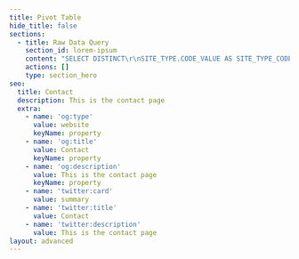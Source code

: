 ```yaml
---
title: Pivot Table
hide_title: false
sections:
  - title: Raw Data Query
    section_id: lorem-ipsum
    content: "SELECT DISTINCT\r\nSITE_TYPE.CODE_VALUE AS SITE_TYPE_CODE,\r\nSITE_TYPE.DECODE1 AS SITE_TYPE,\r\nFT.TPT_ID_KEY,\r\nCOUNTRY.CODE_VALUE AS COUNTRY,\r\nFT.FIELD_YEAR AS YEAR,\r\nSEM.SE_NAME AS SE_ID,\r\nCROP_DECODE.OBJECTS AS CROP,\r\nCROP.VARIETY,\r\nCROP_STAGE_MAJ_APP_DECODE.CODE_VALUE AS CROP_STAGE_MAJ_APP,\r\nCROP_STAGE_MAJ_ASSESS_DECODE.CODE_VALUE AS CROP_STAGE_MAJ_ASSESS,\r\nCROP_STAGE_MAX_ASSESS_DECODE.CODE_VALUE AS CROP_STAGE_MAX_ASSESS,\r\nCROP_STAGE_MIN_ASSESS_DECODE.CODE_VALUE AS CROP_STAGE_MIN_ASSESS,\r\nTARGET_DECODE.OBJECTS AS TARGET,\r\nTARGET.CHARACTERISTIC AS TARGET_RESISTANCE_CHARACTERISTIC,\r\nTARGET_RES_INFO.CODE_VALUE AS TARGET_RESISTANCE_INFORMATION,\r\nTARGET_STAGE_MAJ_ASSESS_DECODE.CODE_VALUE AS TARGET_STAGE_MAJ_ASSESS,\r\nTARGET_STAGE_MAX_ASSESS_DECODE.CODE_VALUE AS TARGET_STAGE_MAX_ASSESS,\r\nTARGET_STAGE_MIN_ASSESS_DECODE.CODE_VALUE AS TARGET_STAGE_MIN_ASSESS,\r\nPART_RATED.CODE_VALUE AS PART_RATED,\r\nCRITERIUM.CODE_VALUE AS CRITERIUM,\r\nASSESS.RATING_CLASS AS ASSESSMENT_CLASS,\r\nASSESSMENT_TYPE.CODE_VALUE AS ASSESSMENT_TYPE,\r\nASSESSMENT_UNIT.CODE_VALUE AS ASSESSMENT_UNIT,\r\nASSESS.SAMPLE_SIZE,\r\nSAMPLE_SIZE_UNIT.CODE_VALUE AS SAMPLE_SIZE_UNIT,\r\nASSESS.COLLECTION_BASIS,\r\nCOLLECTION_BASIS_UNIT.CODE_VALUE AS COLLECTION_BASIS_UNIT,\r\nASSESS.SAMPLE_SIZE_TOTAL,\r\nASSESS.NUMBER_OF_SUBSAMPLES,\r\nFTIM.DATE_AND_TIME AS ASSESSMENT_DATE,\r\nFTIM.TIMING_CODE AS ASSESSMENT_CODE,\r\nFTIM.ARM_DAYS_AFTER_FIRST_APPL AS DAYS_AFTER_FIRST_APPL,\r\nFTIM.ARM_DAYS_AFTER_LAST_APPL AS DAYS_AFTER_LAST_APPL,\r\nROUND(ASSESS.UNTREATED_MEAN_VALUE,1) AS UNTREATED_MEAN,\r\nUNTREATED_ASSESS_TYPE.CODE_VALUE AS UNTREATED_ASSESSMENT_TYPE,\r\nASSESSMENT_TYPE.CODE_VALUE AS ORIGINAL_ASSESSMENT_TYPE,\r\nASSESS.TRANSFORMATION,\r\nASSESS.ARM_ACTION_CODE,\r\nROUND(ASSESS_STATS.UNTR1\\_TRAN1\\_COEFF_OF_VARIATION,1) AS CV,\r\nROUND(ASSESS_STATS.UNTR1\\_TRAN1\\_STANDARD_ERROR,2) AS STANDARD_ERROR,\r\nTRANSFORM.CODE_VALUE AS TRANSFORM,\r\nASSESS_STATS.UNTR1\\_TRAN1\\_PROBABILITY AS PROBABILITY,\r\nANALYSIS_EXPLANATION.DECODE1 AS ANALYSIS_EXPLANATION,\r\nAPPLICATION_TIMING.CODE_VALUE AS APPLICATION_TIMING,\r\nMASING.DECODE2 AS INGREDIENT_NAME,\r\nMASING.IOP_VALUE AS INGREDIENT_SHORT,\r\nMASPRO.AMOUNT_SUM AS INGREDIENT_CONC,\r\nMASPRO.AI_COMPLETE AS INGREDIENT_CONC_TOTAL,\r\nMASPRO.IDENTIFICATION,\r\nFL_TYPE.CODE_VALUE AS FORMULATION_TYPE,\r\npro.dosage_form \\* mufo.convert_factor AS PRODUCT_DOSE,\r\ndosage_form_unit.code_value as product_dose_unit,\r\ntrt.no_applications as number_of_applications,\r\napp_eq.spray_volume_appl \\* sv_unit_t.convert_factor as spray_volume_appl,\r\nsv_unit.code_value as spray_volume_appl_unit,\r\nMASPROSYN.SYNONYM_CODE AS PRODUCT_SYNONYM,\r\nFTIM_AE.DATE_AND_TIME AS APPLICATION_DATE,\r\nAPPLICATION_TIMING_AE.CODE_VALUE AS APPLICATION_TIMING_COLUMN,\r\nCROP_STAGE_MAJ_APP_DECODE.CODE_VALUE AS CROP_STAGE_MAJ_APP_COLUMN,\r\nTARGET_STAGE_MAJ_APP_DECODE.CODE_VALUE AS TARGET_STAGE_MAJ_APP_COLUMN,\r\nTMV.MEAN_VALUE,\r\nFMV.UNTR1\\_TRAN1\\_SNK_GROUP\\_5 AS SNK\r\nFROM\r\nSCOUT_INTERNAL.FIELD_TESTING FT\r\nLEFT JOIN SCOUT_INTERNAL.MASTER_CODE SITE_TYPE ON SITE_TYPE.CODE_ID = FT.SITE_TYPE_CODE_ID\r\nLEFT JOIN SCOUT_INTERNAL.MASTER_CODE COUNTRY ON COUNTRY.CODE_ID = FT.FIELD_COUNTRY_CODE_ID\r\nLEFT JOIN SCOUT_INTERNAL.ASSESSMENT ASSESS ON ASSESS.FIELD_TESTING_ID = FT.FIELD_TESTING_ID\r\nLEFT JOIN SCOUT_INTERNAL.SE_MASTER SEM ON SEM.SE_MASTER_ID = ASSESS.SE_SE_MASTER_ID\r\nLEFT JOIN SCOUT_INTERNAL.CROP CROP ON CROP.FIELD_TESTING_ID = FT.FIELD_TESTING_ID\r\nLEFT JOIN SCOUT_INTERNAL.MASTER_OBJECTS CROP_DECODE ON CROP_DECODE.OBJECTS_ID = CROP.CROP_OBJECTS_ID\r\nLEFT JOIN SCOUT_INTERNAL.TARGET TARGET ON TARGET.FIELD_TESTING_ID = FT.FIELD_TESTING_ID\r\nLEFT JOIN SCOUT_INTERNAL.MASTER_OBJECTS TARGET_DECODE ON TARGET_DECODE.OBJECTS_ID = TARGET.TARGET_OBJECTS_ID\r\nLEFT JOIN SCOUT_INTERNAL.FIELD_TIMING FTIMC ON FTIMC.FIELD_TESTING_ID = FT.FIELD_TESTING_ID\r\nJOIN SCOUT_INTERNAL.CROP_TIMING CTIM ON CTIM.TIMING_ID = FTIMC.TIMING_ID\r\nLEFT JOIN SCOUT_INTERNAL.FIELD_TIMING FTIM ON FTIM.TIMING_ID = ASSESS.TIMING_ID\r\nLEFT JOIN SCOUT_INTERNAL.MASTER_CODE CROP_STAGE_MAJ_APP_DECODE ON CROP_STAGE_MAJ_APP_DECODE.CODE_ID = CTIM.STAGE_MAJ_CODE_ID\r\nLEFT JOIN SCOUT_INTERNAL.MASTER_CODE CROP_STAGE_MAJ_ASSESS_DECODE ON CROP_STAGE_MAJ_ASSESS_DECODE.CODE_ID = ASSESS.CROP_STAGE_MAJ_CODE_ID\r\nLEFT JOIN SCOUT_INTERNAL.MASTER_CODE CROP_STAGE_MAX_ASSESS_DECODE ON CROP_STAGE_MAX_ASSESS_DECODE.CODE_ID = ASSESS.CROP_STAGE_MAX_CODE_ID\r\nLEFT JOIN SCOUT_INTERNAL.MASTER_CODE CROP_STAGE_MIN_ASSESS_DECODE ON CROP_STAGE_MIN_ASSESS_DECODE.CODE_ID = ASSESS.CROP_STAGE_MIN_CODE_ID\r\nLEFT JOIN SCOUT_INTERNAL.MASTER_CODE TARGET_RES_INFO ON TARGET_RES_INFO.CODE_ID = TARGET.RESISTANCE_INFORMATION_CODE_ID\r\nLEFT JOIN SCOUT_INTERNAL.MASTER_CODE TARGET_STAGE_MAJ_ASSESS_DECODE ON TARGET_STAGE_MAJ_ASSESS_DECODE.CODE_ID = ASSESS.TARGET_STAGE_MAJ_CODE_ID\r\nLEFT JOIN SCOUT_INTERNAL.MASTER_CODE TARGET_STAGE_MAX_ASSESS_DECODE ON TARGET_STAGE_MAX_ASSESS_DECODE.CODE_ID = ASSESS.TARGET_STAGE_MAX_CODE_ID\r\nLEFT JOIN SCOUT_INTERNAL.MASTER_CODE TARGET_STAGE_MIN_ASSESS_DECODE ON TARGET_STAGE_MIN_ASSESS_DECODE.CODE_ID = ASSESS.TARGET_STAGE_MIN_CODE_ID\r\nLEFT JOIN SCOUT_INTERNAL.MASTER_CODE PART_RATED ON PART_RATED.CODE_ID = ASSESS.PART_RATED_CODE_ID\r\nLEFT JOIN SCOUT_INTERNAL.MASTER_CODE CRITERIUM ON CRITERIUM.CODE_ID = ASSESS.CRITERIA_CODE_ID\r\nLEFT JOIN SCOUT_INTERNAL.MASTER_CODE ASSESSMENT_TYPE ON ASSESSMENT_TYPE.CODE_ID = ASSESS.RATING_DATA_TYPE_CODE_ID\r\nLEFT JOIN SCOUT_INTERNAL.MASTER_CODE ASSESSMENT_UNIT ON ASSESSMENT_UNIT.CODE_ID = ASSESS.RATING_UNIT_SCALE_CODE_ID\r\nLEFT JOIN SCOUT_INTERNAL.MASTER_CODE SAMPLE_SIZE_UNIT ON SAMPLE_SIZE_UNIT.CODE_ID = ASSESS.SAMPLE_SIZE_CODE_ID\r\nLEFT JOIN SCOUT_INTERNAL.MASTER_CODE COLLECTION_BASIS_UNIT ON COLLECTION_BASIS_UNIT.CODE_ID = ASSESS.COLLECTION_BASIS_CODE_ID\r\nLEFT JOIN SCOUT_INTERNAL.MASTER_CODE UNTREATED_ASSESS_TYPE ON UNTREATED_ASSESS_TYPE.CODE_ID = ASSESS.UNTREATED_CODE_ID\r\nLEFT JOIN SCOUT_INTERNAL.TRIAL_ANALYSIS TA ON TA.ASSESSMENT_ID = ASSESS.ASSESSMENT_ID\r\nLEFT JOIN SCOUT_INTERNAL.ASSESSMENT_STATISTICS ASSESS_STATS ON ASSESS_STATS.ASSESSMENT_ID = ASSESS.ASSESSMENT_ID\r\nLEFT JOIN SCOUT_INTERNAL.MASTER_CODE TRANSFORM ON TRANSFORM.CODE_ID = TA.TRANSFORM_CODE_ID\r\nLEFT JOIN SCOUT_INTERNAL.MASTER_CODE ANALYSIS_EXPLANATION ON ANALYSIS_EXPLANATION.CODE_ID = TA.EXPLANATION_CODE_ID\r\nLEFT JOIN SCOUT_INTERNAL.MASTER_CODE APPLICATION_TIMING ON APPLICATION_TIMING.CODE_ID = FTIMC.APPLICATION_TIMING_CODE_ID\r\nLEFT JOIN SCOUT_INTERNAL.TREATMENT TRT ON TRT.FIELD_TESTING_ID = FT.FIELD_TESTING_ID\r\nJOIN SCOUT_INTERNAL.TREATMENT_ENTRYTYPELEVEL TREETL ON TREETL.TREATMENT_ID = TRT.TREATMENT_ID\r\nJOIN SCOUT_INTERNAL.ENTRYTYPE_LEVEL ETL ON ETL.ENTRYTYPE_LEVEL_ID = TREETL.ENTRYTYPE_LEVEL_ID\r\nJOIN SCOUT_INTERNAL.PRODUCT_DESCRIPTION PRO ON  PRO.ENTRYTYPE_LEVEL_ID = ETL.ENTRYTYPE_LEVEL_ID\r\nJOIN SCOUT_INTERNAL.MASTER_PRODUCT_SYNONYM MASPROSYN ON MASPROSYN.PRODUCT_SYNONYM_ID = PRO.PRODUCT_PRODUCT_SYNONYM_ID\r\nJOIN SCOUT_INTERNAL.MASTER_PRODUCT MASPRO ON MASPRO.PRODUCT_ID = MASPROSYN.PRODUCT_ID\r\nJOIN SCOUT_INTERNAL.MASTER_PRODUCT_INGREDIENT MASPROING ON MASPROING.PRODUCT_ID = MASPRO.PRODUCT_ID\r\nJOIN SCOUT_INTERNAL.MASTER_INGR MASING ON MASING.INGR_ID = MASPROING.INGR_ID\r\nLEFT JOIN SCOUT_INTERNAL.MASTER_CODE FL_TYPE ON FL_TYPE.CODE_ID = MASPRO.FORMULATION_TYPE_CODE_ID\r\nLEFT JOIN scout_internal.master_unit mufo ON pro.dosage_form_unit_code_id = mufo.master_unit_id\r\nleft join scout_internal.master_code dosage_form_unit on dosage_form_unit.code_id = pro.dosage_form_unit_code_id\r\nJOIN SCOUT_INTERNAL.APPLICATION_EQUIPMENT APP_EQ ON APP_EQ.TIMING_ID = FTIMC.TIMING_ID\r\nJOIN SCOUT_INTERNAL.FIELD_TIMING FTIM_AE ON FTIM_AE.TIMING_ID = APP_EQ.TIMING_ID\r\nLEFT JOIN scout_internal.master_unit sv_unit_t ON app_eq.spray_volume_appl_unit_code_id = sv_unit_t.master_unit_id\r\nleft join scout_internal.master_code sv_unit on sv_unit.code_id = app_eq.spray_volume_appl_unit_code_id\r\nLEFT JOIN SCOUT_INTERNAL.MASTER_CODE APPLICATION_TIMING_AE ON APPLICATION_TIMING_AE.CODE_ID = FTIM_AE.APPLICATION_TIMING_CODE_ID\r\nLEFT JOIN SCOUT_INTERNAL.TARGET_TIMING TTIM ON TTIM.TIMING_ID = FTIMC.TIMING_ID\r\nLEFT JOIN SCOUT_INTERNAL.MASTER_CODE TARGET_STAGE_MAJ_APP_DECODE ON TARGET_STAGE_MAJ_APP_DECODE.CODE_ID = TTIM.STAGE_MAJ_CODE_ID\r\nJOIN SCOUT_INTERNAL.TREATMENT_MEAN_VALUE TMV ON TMV.ASSESSMENT_ID = ASSESS.ASSESSMENT_ID and TMV.TREATMENT_ID = TRT.TREATMENT_ID\r\nJOIN SCOUT_INTERNAL.FACTOR_MEAN_VALUE FMV ON FMV.ASSESSMENT_ID = ASSESS.ASSESSMENT_ID\r\nWHERE FT.TPT_ID_KEY IN ('IR11EURX2RES01')\n"
    actions: []
    type: section_hero
seo:
  title: Contact
  description: This is the contact page
  extra:
    - name: 'og:type'
      value: website
      keyName: property
    - name: 'og:title'
      value: Contact
      keyName: property
    - name: 'og:description'
      value: This is the contact page
      keyName: property
    - name: 'twitter:card'
      value: summary
    - name: 'twitter:title'
      value: Contact
    - name: 'twitter:description'
      value: This is the contact page
layout: advanced
---
```

